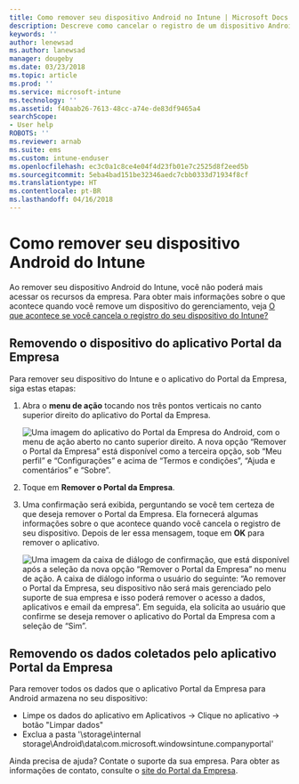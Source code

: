 ```yaml
---
title: Como remover seu dispositivo Android no Intune | Microsoft Docs
description: Descreve como cancelar o registro de um dispositivo Android do Intune
keywords: ''
author: lenewsad
ms.author: lanewsad
manager: dougeby
ms.date: 03/23/2018
ms.topic: article
ms.prod: ''
ms.service: microsoft-intune
ms.technology: ''
ms.assetid: f40aab26-7613-48cc-a74e-de83df9465a4
searchScope:
- User help
ROBOTS: ''
ms.reviewer: arnab
ms.suite: ems
ms.custom: intune-enduser
ms.openlocfilehash: ec3c0a1c8ce4e04f4d23fb01e7c2525d8f2eed5b
ms.sourcegitcommit: 5eba4bad151be32346aedc7cbb0333d71934f8cf
ms.translationtype: HT
ms.contentlocale: pt-BR
ms.lasthandoff: 04/16/2018
---
```

# <a name="how-to-remove-your-android-device-from-intune"></a>Como remover seu dispositivo Android do Intune

Ao remover seu dispositivo Android do Intune, você não poderá mais acessar os recursos da empresa.  Para obter mais informações sobre o que acontece quando você remove um dispositivo do gerenciamento, veja [O que acontece se você cancela o registro do seu dispositivo do Intune?](what-happens-if-you-unenroll-your-device-from-intune-android.md)

## <a name="removing-the-device-from-the-company-portal-app"></a>Removendo o dispositivo do aplicativo Portal da Empresa

Para remover seu dispositivo do Intune e o aplicativo do Portal da Empresa, siga estas etapas:

1. Abra o **menu de ação** tocando nos três pontos verticais no canto superior direito do aplicativo do Portal da Empresa.

   ![Uma imagem do aplicativo do Portal da Empresa do Android, com o menu de ação aberto no canto superior direito. A nova opção “Remover o Portal da Empresa” está disponível como a terceira opção, sob “Meu perfil” e “Configurações” e acima de “Termos e condições”, “Ajuda e comentários” e “Sobre”.](./media/android_remove_cp_menu_action_after_1705.png)

2. Toque em **Remover o Portal da Empresa**.

3. Uma confirmação será exibida, perguntando se você tem certeza de que deseja remover o Portal da Empresa. Ela fornecerá algumas informações sobre o que acontece quando você cancela o registro de seu dispositivo. Depois de ler essa mensagem, toque em **OK** para remover o aplicativo.

   ![Uma imagem da caixa de diálogo de confirmação, que está disponível após a seleção da nova opção “Remover o Portal da Empresa” no menu de ação. A caixa de diálogo informa o usuário do seguinte: “Ao remover o Portal da Empresa, seu dispositivo não será mais gerenciado pelo suporte de sua empresa e isso poderá remover o acesso a dados, aplicativos e email da empresa”. Em seguida, ela solicita ao usuário que confirme se deseja remover o aplicativo do Portal da Empresa com a seleção de “Sim”.](./media/android_remove_cp_menu_confirmation_after_1705.png)

## <a name="removing-data-collected-by-the-company-portal-app"></a>Removendo os dados coletados pelo aplicativo Portal da Empresa

Para remover todos os dados que o aplicativo Portal da Empresa para Android armazena no seu dispositivo:

-   Limpe os dados do aplicativo em Aplicativos -> Clique no aplicativo -> botão "Limpar dados"
-   Exclua a pasta '\storage\internal storage\Android\data\com.microsoft.windowsintune.companyportal'

Ainda precisa de ajuda? Contate o suporte da sua empresa. Para obter as informações de contato, consulte o [site do Portal da Empresa](https://portal.manage.microsoft.com#HelpDeskDialog).
